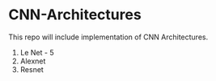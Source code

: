 # CNN-Architectures
This repo will include implementation of CNN Architectures.

1. Le Net - 5
2. Alexnet
3. Resnet
